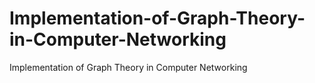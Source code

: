 # Implementation-of-Graph-Theory-in-Computer-Networking
Implementation of Graph Theory in Computer Networking
